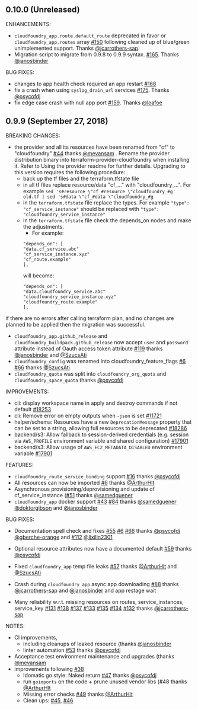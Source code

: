 ## 0.10.0  (Unreleased)

ENHANCEMENTS:
 * `cloudfoundry_app.route.default_route` deprecated in favor or `cloudfoundry_app.routes` array [#150](https://github.com/mevansam/terraform-provider-cf/pull/150) following cleaned up of blue/green unimplemented support. Thanks [@jcarrothers-sap](https://github.com/jcarrothers-sap). 
 * Migration script to migrate from 0.9.8 to 0.9.9 syntax. [#165](https://github.com/mevansam/terraform-provider-cf/pull/165). Thanks [@janosbinder](https://github.com/janosbinder)
 
BUG FIXES: 
  * changes to app health check required an app restart [#168](https://github.com/mevansam/terraform-provider-cf/pull/168)
  * fix a crash when using `syslog_drain_url` services [#175](https://github.com/mevansam/terraform-provider-cf/pull/175). Thanks [@psycofdj]( psycofdj)
  * fix edge case crash with null app port [#159](https://github.com/mevansam/terraform-provider-cf/pull/159). Thanks [@loafoe](https://github.com/loafoe)

## 0.9.9 (September 27, 2018)

BREAKING CHANGES:

* the provider and all its resources have been renamed from "cf" to "cloudfoundry" [#44](https://github.com/mevansam/terraform-provider-cf/issues/44) thanks [@mevansam](https://github.com/mevansam) . Rename the provider distribution binary into terraform-provider-cloudfoundry when installing it. Refer to Using the provider readme for further details. Upgrading to this version requires the following procedure:
    * back up the tf files and the terraform.tfstate file
    * in all tf files replace resource/data "cf_..." with "cloudfoundry_...". For example `sed 's#resource \"cf_#resource \"cloudfoundry_#g' old.tf | sed 's#data \"cf_#data \"cloudfoundry_#g`
    * in the `terraform.tfstate` file replace the types. For example `"type": "cf_service_instance"` should be replaced with `"type": "cloudfoundry_service_instance"`
    * in the `terraform.tfstate` file check the depends_on nodes and make the adjustments.
        * For example:
        ```
        "depends_on": [
        "data.cf_service.abc"
        "cf_service_instance.xyz"
        "cf_route.example"
        ],
        ```
        will become:
        ```
        "depends_on": [
        "data.cloudfoundry_service.abc"
        "cloudfoundry_service_instance.xyz"
        "cloudfoundry_route.example"
        ],
        ```

if there are no errors after calling terraform plan, and no changes are planned to be applied then the migration was successful.

* `cloudfoundry_app.github_release` and `cloudfoundry_buildpack.github_release` now accept `user` and `password` attribute instead of Oauth access token attribute [#119](https://github.com/mevansam/terraform-provider-cf/issues/119) thanks  [@janosbinder](https://github.com/janosbinder) and 
[@SzucsAti](https://github.com/SzucsAti)
* `cloudfoundry_config` was renamed into cloudfoundry_feature_flags [#6](https://github.com/mevansam/terraform-provider-cf/issues/#6) [#66](https://github.com/mevansam/terraform-provider-cf/issues/66) thanks [@SzucsAti](https://github.com/mevansam)
* `cloudfoundry_quota` was split into `cloudfoundry_org_quota` and `cloudfoundry_space_quota` thanks [@psycofdj](https://github.com/psycofdj)

IMPROVEMENTS:

* cli: display workspace name in apply and destroy commands if not default [#18253](https://github.com/hashicorp/terraform/issues/18253)
* cli: Remove error on empty outputs when `-json` is set [#11721](https://github.com/hashicorp/terraform/issues/11721)
* helper/schema: Resources have a new `DeprecationMessage` property that can be set to a string, allowing full resources to be deprecated [#18286](https://github.com/hashicorp/terraform/issues/18286)
* backend/s3: Allow fallback to session-derived credentials (e.g. session via `AWS_PROFILE` environment variable and shared configuration) [#17901](https://github.com/hashicorp/terraform/issues/17901)
* backend/s3: Allow usage of `AWS_EC2_METADATA_DISABLED` environment variable [#17901](https://github.com/hashicorp/terraform/issues/17901)

FEATURES:

* `cloudfoundry_route_service_binding` support [#16](https://github.com/mevansam/terraform-provider-cf/issues/16) thanks [@psycofdj](https://github.com/psycofdj) 
* All resources can now be imported [#6](https://github.com/mevansam/terraform-provider-cf/issues/#6) thanks [@ArthurHlt](https://github.com/ArthurHlt)
* Asynchronous provisioning/deprovisioning and update of cf_service_instance ([#51](https://github.com/mevansam/terraform-provider-cf/issues/51) thanks [@samedguener](https://github.com/samedguener)
* `cloudfoundry_app` docker support [#43](https://github.com/mevansam/terraform-provider-cf/issues/#43) [#84](https://github.com/mevansam/terraform-provider-cf/issues/#84) thanks [@samedguener](https://github.com/samedguener) [@doktorgibson](https://github.com/doktorgibson) and [@janosbinder](https://github.com/janosbinder)

BUG FIXES:

* Documentation spell check and fixes [#55](https://github.com/mevansam/terraform-provider-cf/issues/55) [#6](https://github.com/mevansam/terraform-provider-cf/issues/#6) [#66](https://github.com/mevansam/terraform-provider-cf/issues/66) thanks [@psycofdj](https://github.com/psycofdj) [@gberche-orange](https://github.com/gberche-orange) and [#112](https://github.com/mevansam/terraform-provider-cf/issues/#112)  [@lixilin2301](https://github.com/lixilin2301)

* Optional resource attributes now have a documented default [#59](https://github.com/mevansam/terraform-provider-cf/issues/59) thanks [@psycofdj](https://github.com/psycofdj)
* Fixed `cloudfoundry_app` temp file leaks [#57](https://github.com/mevansam/terraform-provider-cf/issues/57) thanks [@ArthurHlt](https://github.com/ArthurHlt) and [@SzucsAti](https://github.com/SzucsAti)
* Crash during `cloudfoundry_app` async app downloading [#88](https://github.com/mevansam/terraform-provider-cf/issues/88) thanks [@jcarrothers-sap](https://github.com/jcarrothers-sap) and [@janosbinder](https://github.com/janosbinder) and app restage wait
* Many reliability w.r.t. missing resources on routes, service_instances, service_key [#131](https://github.com/mevansam/terraform-provider-cf/issues/131) [#138](https://github.com/mevansam/terraform-provider-cf/issues/138) [#137](https://github.com/mevansam/terraform-provider-cf/issues/137) [#133](https://github.com/mevansam/terraform-provider-cf/issues/133) [#135](https://github.com/mevansam/terraform-provider-cf/issues/135) [#134](https://github.com/mevansam/terraform-provider-cf/issues/134) [#132](https://github.com/mevansam/terraform-provider-cf/issues/132) thanks [@jcarrothers-sap](https://github.com/jcarrothers-sap)

NOTES:

* CI improvements,
    * including cleanups of leaked resource (thanks [@janosbinder](https://github.com/janosbinder)
    * linter automation [#53](https://github.com/mevansam/terraform-provider-cf/issues/53) thanks [@psycofdj](https://github.com/psycofdj)
* Acceptance test environment maintenance and upgrades (thanks [@mevansam](https://github.com/mevansam)
* improvements following [#38](https://github.com/mevansam/terraform-provider-cf/issues/38)
    * Idomatic go style: Naked return [#47](https://github.com/mevansam/terraform-provider-cf/issues/47) thanks [@psycofdj](https://github.com/psycofdj)
    * run `goimports` on the code + prune unused vendor libs (#48 thanks [@ArthurHlt](https://github.com/ArthurHlt)
    * Missing error checks [#49](https://github.com/mevansam/terraform-provider-cf/issues/49) thanks [@ArthurHlt](https://github.com/ArthurHlt)
    * Clean ups: [#45](https://github.com/mevansam/terraform-provider-cf/issues/45), [#46](https://github.com/mevansam/terraform-provider-cf/issues/46)
